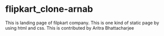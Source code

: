# flipkart_clone-arnab
This is landing page of filpkart company. This is one kind of static page by using html and css.
 This is contributed by Aritra Bhattacharjee
 
